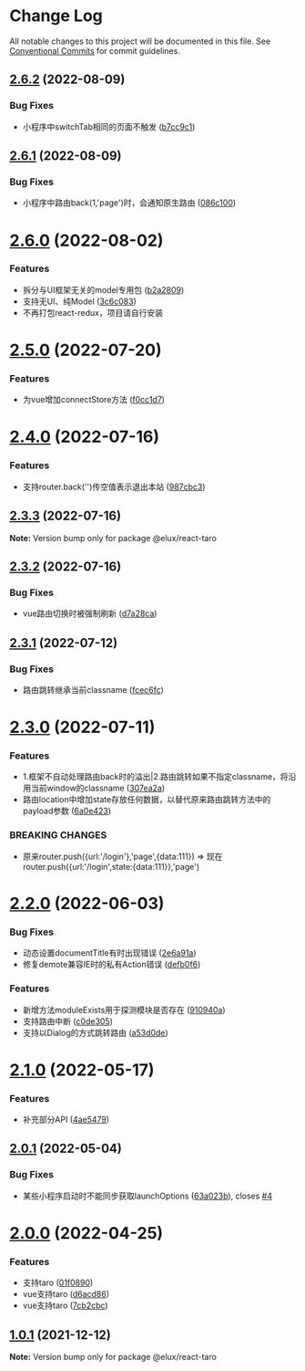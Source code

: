 # Change Log

All notable changes to this project will be documented in this file.
See [Conventional Commits](https://conventionalcommits.org) for commit guidelines.

## [2.6.2](https://github.com/hiisea/elux/compare/v2.6.1...v2.6.2) (2022-08-09)


### Bug Fixes

* 小程序中switchTab相同的页面不触发 ([b7cc9c1](https://github.com/hiisea/elux/commit/b7cc9c1c5c82b047e7a727687ad237a1d00f6d29))





## [2.6.1](https://github.com/hiisea/elux/compare/v2.6.0...v2.6.1) (2022-08-09)


### Bug Fixes

* 小程序中路由back(1,'page')时，会通知原生路由 ([086c100](https://github.com/hiisea/elux/commit/086c100c08d78aff31a1b8b2e04076198281b0e2))





# [2.6.0](https://github.com/hiisea/elux/compare/v2.6.0-alpha.4...v2.6.0) (2022-08-02)

### Features

- 拆分与UI框架无关的model专用包 ([b2a2809](https://github.com/hiisea/elux/commit/b2a2809ea10f29af24fb70d4a3a83d82564ddbef))
- 支持无UI、纯Model ([3c6c083](https://github.com/hiisea/elux/commit/3c6c0832626e92277d214b4e6633e79d9b13d03c))
- 不再打包react-redux，项目请自行安装

# [2.5.0](https://github.com/hiisea/elux/compare/v2.4.0...v2.5.0) (2022-07-20)

### Features

- 为vue增加connectStore方法 ([f0cc1d7](https://github.com/hiisea/elux/commit/f0cc1d7237d124b11a321b5cab2d33af356f79fa))

# [2.4.0](https://github.com/hiisea/elux/compare/v2.3.4...v2.4.0) (2022-07-16)

### Features

- 支持router.back('')传空值表示退出本站 ([987cbc3](https://github.com/hiisea/elux/commit/987cbc3800eb0c0296ad4488427bfa3abce7f3db))

## [2.3.3](https://github.com/hiisea/elux/compare/v2.3.2...v2.3.3) (2022-07-16)

**Note:** Version bump only for package @elux/react-taro

## [2.3.2](https://github.com/hiisea/elux/compare/v2.3.1...v2.3.2) (2022-07-16)

### Bug Fixes

- vue路由切换时被强制刷新 ([d7a28ca](https://github.com/hiisea/elux/commit/d7a28cac20f3febd8592d68d4eca71c666798b41))

## [2.3.1](https://github.com/hiisea/elux/compare/v2.3.0...v2.3.1) (2022-07-12)

### Bug Fixes

- 路由跳转继承当前classname ([fcec6fc](https://github.com/hiisea/elux/commit/fcec6fce15d2d69b5f57715db535d46c3dfd0a6d))

# [2.3.0](https://github.com/hiisea/elux/compare/v2.2.1...v2.3.0) (2022-07-11)

### Features

- 1.框架不自动处理路由back时的溢出|2.路由跳转如果不指定classname，将沿用当前window的classname ([307ea2a](https://github.com/hiisea/elux/commit/307ea2afac2ef7b7c3c41524417408b3c520c660))
- 路由location中增加state存放任何数据，以替代原来路由跳转方法中的payload参数 ([6a0e423](https://github.com/hiisea/elux/commit/6a0e42383cf9f86740e75521d9dde9e9a3c9bcba))

### BREAKING CHANGES

- 原来router.push({url:'/login'},'page',{data:111}) =>
现在router.push({url:'/login',state:{data:111}},'page')

# [2.2.0](https://github.com/hiisea/elux/compare/v2.1.0...v2.2.0) (2022-06-03)

### Bug Fixes

- 动态设置documentTitle有时出现错误 ([2e6a91a](https://github.com/hiisea/elux/commit/2e6a91a8a76af2452c5cae5d210b58ad29feeaea))
- 修复demote兼容IE时的私有Action错误 ([defb0f6](https://github.com/hiisea/elux/commit/defb0f6d791d3dd536ef1e98531b52b4efb28f95))

### Features

- 新增方法moduleExists用于探测模块是否存在 ([910940a](https://github.com/hiisea/elux/commit/910940aedc5729328cb34e2f06dc2f481a650790))
- 支持路由中断 ([c0de305](https://github.com/hiisea/elux/commit/c0de305b8db416ff701637848aee5f1750c803b8))
- 支持以Dialog的方式跳转路由 ([a53d0de](https://github.com/hiisea/elux/commit/a53d0de41353cdb865d6b61ff1864dd5f1c36c54))

# [2.1.0](https://github.com/hiisea/elux/compare/v2.0.1...v2.1.0) (2022-05-17)

### Features

- 补充部分API ([4ae5479](https://github.com/hiisea/elux/commit/4ae5479380f13d88e8a6686c9eefbafbea1c81b4))

## [2.0.1](https://github.com/hiisea/elux/compare/v2.0.0...v2.0.1) (2022-05-04)

### Bug Fixes

- 某些小程序启动时不能同步获取launchOptions ([63a023b](https://github.com/hiisea/elux/commit/63a023b5ac9afc6b8c936042d4c7773de80c3d45)), closes [#4](https://github.com/hiisea/elux/issues/4)

# [2.0.0](https://github.com/hiisea/elux/compare/v1.2.1...v2.0.0) (2022-04-25)

### Features

- 支持taro ([01f0890](https://github.com/hiisea/elux/commit/01f0890a9ae365b615d5c07b82515b86ac349555))
- vue支持taro ([d6acd86](https://github.com/hiisea/elux/commit/d6acd864a42b9e3a6964786d6778251efce13ed2))
- vue支持taro ([7cb2cbc](https://github.com/hiisea/elux/commit/7cb2cbc7153c4ac6d1ec15f15265439094a5a259))

## [1.0.1](https://github.com/hiisea/elux/compare/v1.0.0...v1.0.1) (2021-12-12)

**Note:** Version bump only for package @elux/react-taro
